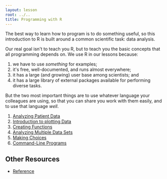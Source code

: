 ```yaml
---
layout: lesson
root: ../..
title: Programming with R
---
```

The best way to learn how to program is to do something useful,
so this introduction to R is built around a common scientific task:
data analysis.

Our real goal isn't to teach you R,
but to teach you the basic concepts that all programming depends on.
We use R in our lessons because:

1.  we have to use *something* for examples;
2.  it's free, well-documented, and runs almost everywhere;
3.  it has a large (and growing) user base among scientists; and
4.  it has a large library of external packages available for performing diverse tasks.

But the two most important things are
to use whatever language your colleagues are using,
so that you can share you work with them easily,
and to use that language *well*.

1.  [Analyzing Patient Data](01-starting-with-data.html)
1.  [Introduction to plotting Data](02-plotting.html)
3.  [Creating Functions](02-func-R.html)
4.  [Analyzing Multiple Data Sets](03-loops-R.html)
5.  [Making Choices](04-cond.html)
6.  [Command-Line Programs](06-cmdline.html)

## Other Resources

*   [Reference](reference.html)
